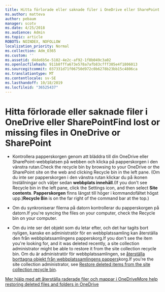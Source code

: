 ```yaml
---
title: Hitta förlorade eller saknade filer i OneDrive eller SharePoint
ms.author: matteva
author: pebaum
manager: scotv
ms.date: 4/25/2018
ms.audience: Admin
ms.topic: article
ROBOTS: NOINDEX, NOFOLLOW
localization_priority: Normal
ms.collection: Adm_O365
ms.custom: ''
ms.assetid: d4de6b5e-5102-4e2c-af92-1f8b049c3a02
ms.openlocfilehash: 911b8fffa673e578a7afb83cfff305e4f1806013
ms.sourcegitcommit: 037331d71f06750d972c0b6278b23bb15c4806ca
ms.translationtype: MT
ms.contentlocale: sv-SE
ms.lasthandoff: 10/18/2019
ms.locfileid: "36525437"
---
```

# <a name="find-lost-or-missing-files-in-onedrive-or-sharepoint"></a><span data-ttu-id="adc9c-102">Hitta förlorade eller saknade filer i OneDrive eller SharePoint</span><span class="sxs-lookup"><span data-stu-id="adc9c-102">Find lost or missing files in OneDrive or SharePoint</span></span>

- <span data-ttu-id="adc9c-103">Kontrollera papperskorgen genom att bläddra till din OneDrive eller SharePoint-webbplatsen på webben och klicka på papperskorgen i den vänstra rutan.</span><span class="sxs-lookup"><span data-stu-id="adc9c-103">Check the recycle bin by browsing to your OneDrive or the SharePoint site on the web and clicking Recycle bin in the left pane.</span></span> <span data-ttu-id="adc9c-104">(Om du inte ser papperskorgen i den vänstra rutan klickar du på ikonen Inställningar och väljer sedan **webbplats innehåll**.</span><span class="sxs-lookup"><span data-stu-id="adc9c-104">(If you don't see Recycle bin in the left pane, click the Settings icon, and then select **Site contents**.</span></span> <span data-ttu-id="adc9c-105">**Papperskorgen** finns längst till höger i kommandofältet högst upp.)</span><span class="sxs-lookup"><span data-stu-id="adc9c-105">**Recycle Bin** is on the far right of the command bar at the top.)</span></span> 
    
- <span data-ttu-id="adc9c-106">Om du synkroniserar filerna på datorn kontrollerar du papperskorgen på datorn.</span><span class="sxs-lookup"><span data-stu-id="adc9c-106">If you're syncing the files on your computer, check the Recycle bin on your computer.</span></span> 
    
- <span data-ttu-id="adc9c-107">Om du inte ser det objekt som du letar efter, och det har tagits bort nyligen, kanske en administratör för en webbplatssamling kan återställa den från webbplatssamlingens papperskorg.</span><span class="sxs-lookup"><span data-stu-id="adc9c-107">If you don't see the item you're looking for, and it was deleted recently, a site collection administrator might be able to restore it from the site collection recycle bin.</span></span> <span data-ttu-id="adc9c-108">Om du är administratör för webbplatssamlingen, se [återställa borttagna objekt från webbplatssamlingens pappers](https://go.microsoft.com/fwlink/?linkid=866439)korg.</span><span class="sxs-lookup"><span data-stu-id="adc9c-108">If you're the site collection administrator, see [Restore deleted items from the site collection recycle bin](https://go.microsoft.com/fwlink/?linkid=866439).</span></span>
    
[<span data-ttu-id="adc9c-109">Mer hjälp med att återställa raderade filer och mappar i OneDrive</span><span class="sxs-lookup"><span data-stu-id="adc9c-109">More help restoring deleted files and folders in OneDrive</span></span>](https://go.microsoft.com/fwlink/?linkid=872872)
  

